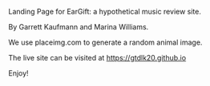 Landing Page for EarGift: a hypothetical music review site.

By Garrett Kaufmann and Marina Williams.

We use placeimg.com to generate a random animal image. 

The live site can be visited at https://gtdlk20.github.io

Enjoy!